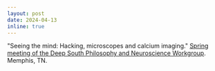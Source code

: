 ```yaml
---
layout: post
date: 2024-04-13
inline: true
---
```


"Seeing the mind: Hacking, microscopes and calcium imaging." [Spring meeting of the Deep South Philosophy and Neuroscience Workgroup](https://deepsouthphilneuro.com/memphis-in-spring-ii-program/). Memphis, TN. 
